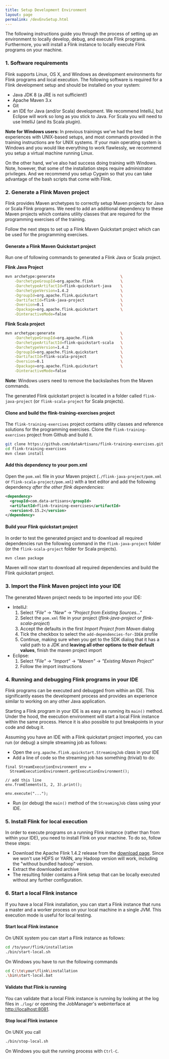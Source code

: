 ```yaml
---
title: Setup Development Environment
layout: page
permalink: /devEnvSetup.html
---
```


The following instructions guide you through the process of setting up an environment to locally develop, debug, and execute Flink programs. Furthermore, you will install a Flink instance to locally execute Flink programs on your machine.

### 1. Software requirements

Flink supports Linux, OS X, and Windows as development environments for Flink programs and local execution. The following software is required for a Flink development setup and should be installed on your system:

- Java JDK 8 (a JRE is not sufficient!)
- Apache Maven 3.x
- Git
- an IDE for Java (and/or Scala) development. We recommend IntelliJ, but Eclipse will work so long as you stick to Java. For Scala you will need to use IntelliJ (and its Scala plugin).

<div class="alert alert-info">
<p>
<strong>Note for Windows users:</strong>
In previous trainings we've had the best experiences with UNIX-based setups, and most commands provided in the training instructions are for UNIX systems.
If your main operating system is Windows and you would like everything to work flawlessly, we recommend you setup a virtual machine running Linux.
</p>

<p>
On the other hand, we've also had success doing training with Windows.
Note, however, that some of the installation steps require administrator privileges.
And we recommend you setup Cygwin so that you can take advantage of the bash scripts that come with Flink.
</p>
</div>

### 2. Generate a Flink Maven project

Flink provides Maven archetypes to correctly setup Maven projects for Java or Scala Flink programs. We need to add an additional dependency to these Maven projects which contains utility classes that are required for the programming exercises of the training.

Follow the next steps to set up a Flink Maven Quickstart project which can be used for the programming exercises.

#### Generate a Flink Maven Quickstart project

Run one of following commands to generated a Flink Java or Scala project.

**Flink Java Project**

~~~bash
mvn archetype:generate                             \
    -DarchetypeGroupId=org.apache.flink            \
    -DarchetypeArtifactId=flink-quickstart-java    \
    -DarchetypeVersion=1.4.2                       \
    -DgroupId=org.apache.flink.quickstart          \
    -DartifactId=flink-java-project                \
    -Dversion=0.1                                  \
    -Dpackage=org.apache.flink.quickstart          \
    -DinteractiveMode=false
~~~

**Flink Scala project**

~~~bash
mvn archetype:generate                             \
    -DarchetypeGroupId=org.apache.flink            \
    -DarchetypeArtifactId=flink-quickstart-scala   \
    -DarchetypeVersion=1.4.2                       \
    -DgroupId=org.apache.flink.quickstart          \
    -DartifactId=flink-scala-project               \
    -Dversion=0.1                                  \
    -Dpackage=org.apache.flink.quickstart          \
    -DinteractiveMode=false
~~~

**Note**: Windows users need to remove the backslashes from the Maven commands.

The generated Flink quickstart project is located in a folder called `flink-java-project` (or `flink-scala-project` for Scala projects).

#### Clone and build the flink-training-exercises project

The `flink-training-exercises` project contains utility classes and reference solutions for the programming exercises. Clone the `flink-training-exercises` project from Github and build it.

~~~bash
git clone https://github.com/dataArtisans/flink-training-exercises.git
cd flink-training-exercises
mvn clean install
~~~

#### Add this dependency to your pom.xml

Open the `pom.xml` file in your Maven project (`./flink-java-project/pom.xml` or `flink-scala-project/pom.xml`) with a text editor and add the following dependency *after the other flink dependencies*:

~~~xml
<dependency>
  <groupId>com.data-artisans</groupId>
  <artifactId>flink-training-exercises</artifactId>
  <version>0.15.2</version>
</dependency>
~~~

#### Build your Flink quickstart project

In order to test the generated project and to download all required dependencies run the following command in the `flink-java-project` folder (or the `flink-scala-project` folder for Scala projects).

~~~bash
mvn clean package
~~~

Maven will now start to download all required dependencies and build the Flink quickstart project.

### 3. Import the Flink Maven project into your IDE

The generated Maven project needs to be imported into your IDE:

- IntelliJ:
  1. Select *"File"* -> *"New"* -> *"Project from Existing Sources..."*
  1. Select the `pom.xml` file in your project (*flink-java-project* or *flink-scala-project*)
  1. Accept the defaults in the first *Import Project from Maven* dialog
  1. Tick the checkbox to select the `add-dependencies-for-IDEA` profile
  1. Continue, making sure when you get to the SDK dialog that it has a valid path to a JDK and **leaving all other options to their default values**, finish the maven project import
- Eclipse:
  1. Select *"File"* -> *"Import"* -> *"Maven"* -> *"Existing Maven Project"*
  1. Follow the import instructions

### 4. Running and debugging Flink programs in your IDE

Flink programs can be executed and debugged from within an IDE. This significantly eases the development process and provides an experience similar to working on any other Java application.

Starting a Flink program in your IDE is as easy as running its `main()` method. Under the hood, the execution environment will start a local Flink instance within the same process. Hence it is also possible to put breakpoints in your code and debug it.

Assuming you have an IDE with a Flink quickstart project imported, you can run (or debug) a simple streaming job as follows:

- Open the `org.apache.flink.quickstart.StreamingJob` class in your IDE
- Add a line of code so the streaming job has something (trivial) to do:

<pre><code class="lang-java">final StreamExecutionEnvironment env =
  StreamExecutionEnvironment.getExecutionEnvironment();

// add this line
env.fromElements(1, 2, 3).print();

env.execute("...");
</code></pre>

- Run (or debug) the `main()` method of the `StreamingJob` class using your IDE.

### 5. Install Flink for local execution

In order to execute programs on a running Flink instance (rather than from within your IDE), you need to install Flink on your machine. To do so, follow these steps:

- Download the Apache Flink 1.4.2 release from the [download page](http://flink.apache.org/downloads.html). Since we won't use HDFS or YARN, any Hadoop version will work, including the "without bundled hadoop" version.
- Extract the downloaded archive
- The resulting folder contains a Flink setup that can be locally executed without any further configuration.

### 6. Start a local Flink instance

If you have a local Flink installation, you can start a Flink instance that runs a master and a worker process on your local machine in a single JVM. This execution mode is useful for local testing.

#### Start local Flink instance

On UNIX system you can start a Flink instance as follows:

~~~bash
cd /to/your/flink/installation
./bin/start-local.sh
~~~

On Windows you have to run the following commands

~~~bash
cd C:\to\your\flink\installation
.\bin\start-local.bat
~~~

#### Validate that Flink is running

You can validate that a local Flink instance is running by looking at the log files in `./log/` or opening the JobManager's webinterface at [http://localhost:8081](http://localhost:8081).

#### Stop local Flink instance

On UNIX you call

~~~bash
./bin/stop-local.sh
~~~

On Windows you quit the running process with `Ctrl-C`.
